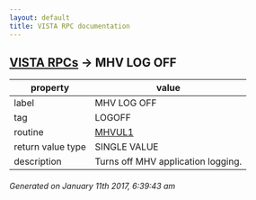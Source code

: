 ```yaml
---
layout: default
title: VISTA RPC documentation
---
```




## [VISTA RPCs](TableOfContent.md) &#8594; MHV LOG OFF 

 property | value 
--- | --- 
 label | MHV LOG OFF
 tag | LOGOFF
 routine | [MHVUL1](http://code.osehra.org/dox/Routine_MHVUL1_source.html)
 return value type | SINGLE VALUE
 description | Turns off MHV application logging.




 ###### Generated on January 11th 2017, 6:39:43 am